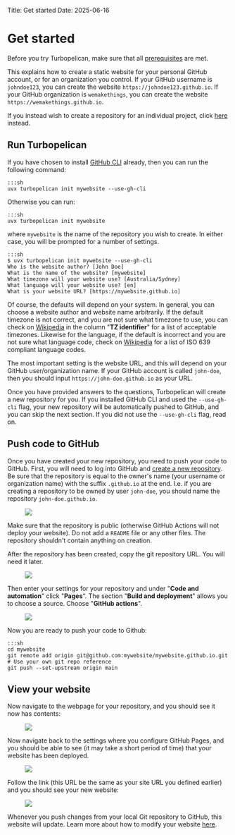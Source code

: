 Title: Get started
Date: 2025-06-16

# Get started

Before you try Turbopelican, make sure that all
[prerequisites](/get-started/prerequisites) are met.

This explains how to create a static website for your personal GitHub account,
or for an organization you control. If your GitHub username is `johndoe123`,
you can create the website `https://johndoe123.github.io`. If your GitHub
organization is `wemakethings`, you can create the website
`https://wemakethings.github.io`.

If you instead wish to create a repository for an individual project, click
[here](/get-started/running-adorn) instead.

## Run Turbopelican

If you have chosen to install
[GitHub CLI](https://docs.github.com/en/github-cli/github-cli/about-github-cli)
already, then you can run the following command:

    :::sh
    uvx turbopelican init mywebsite --use-gh-cli

Otherwise you can run:

    :::sh
    uvx turbopelican init mywebsite

where `mywebsite` is the name of the repository you wish to create. In either
case, you will be prompted for a number of settings.

    :::sh
    $ uvx turbopelican init mywebsite --use-gh-cli
    Who is the website author? [John Doe] 
    What is the name of the website? [mywebsite]
    What timezone will your website use? [Australia/Sydney] 
    What language will your website use? [en]
    What is your website URL? [https://mywebsite.github.io]

Of course, the defaults will depend on your system. In general, you can choose
a website author and website name arbitrarily. If the default timezone is not
correct, and you are not sure what timezone to use, you can check on
[Wikipedia](https://en.wikipedia.org/wiki/List_of_tz_database_time_zones#List)
in the column "**TZ identifier**" for a list of acceptable timezones. Likewise
for the language, if the default is incorrect and you are not sure what
language code, check on
[Wikipedia](https://en.wikipedia.org/wiki/List_of_ISO_639_language_codes#Table)
for a list of ISO 639 compliant language codes.

The most important setting is the website URL, and this will depend on your
GitHub user/organization name. If your GitHub account is called `john-doe`,
then you should input `https://john-doe.github.io` as your URL.

Once you have provided answers to the questions, Turbopelican will create a
new repository for you. If you installed GitHub CLI and used the
`--use-gh-cli` flag, your new repository will be automatically pushed to
GitHub, and you can skip the next section. If you did not use the
`--use-gh-cli` flag, read on.

## Push code to GitHub

Once you have created your new repository, you need to push your code to
GitHub. First, you will need to log into GitHub and
[create a new repository](https://github.com/new). Be sure that the repository
is equal to the owner's name (your username or organization name) with the
suffix `.github.io` at the end. I.e. if you are creating a repository to be
owned by user `john-doe`, you should name the repository `john-doe.github.io`.

<figure>
    <img src="/images/create-repo.png" />
</figure>

Make sure that the repository is public (otherwise GitHub Actions will not
deploy your website). Do not add a `README` file or any other files. The
repository shouldn't contain anything on creation.

After the repository has been created, copy the git repository URL. You will
need it later.

<figure>
    <img src="/images/get-repo-reference.png" />
</figure>

Then enter your settings for your repository and under "**Code and
automation**" click "**Pages**". The section "**Build and deployment**" allows
you to choose a source. Choose "**GitHub actions**".

<figure>
    <img src="/images/github-actions-settings.png" />
</figure>

Now you are ready to push your code to Github:

    :::sh
    cd mywebsite
    git remote add origin git@github.com:mywebsite/mywebsite.github.io.git # Use your own git repo reference
    git push --set-upstream origin main

## View your website

Now navigate to the webpage for your repository, and you should see it now has
contents:

<figure>
    <img src="/images/view-new-repo.png" />
</figure>

Now navigate back to the settings where you configure GitHub Pages, and you
should be able to see (it may take a short period of time) that your website
has been deployed.

<figure>
    <img src="/images/site-is-live.png" />
</figure>

Follow the link (this URL be the same as your site URL you defined earlier)
and you should see your new website:

<figure>
    <img src="/images/main-page.png" />
</figure>

Whenever you push changes from your local Git repository to GitHub, this
website will update. Learn more about how to modify your website
[here](/get-started/modifying-your-website).

